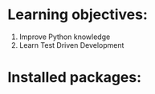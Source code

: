 # Learning objectives:
1. Improve Python knowledge
1. Learn Test Driven Development

# Installed packages:
